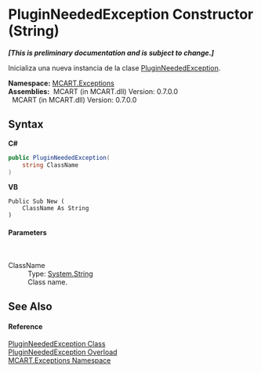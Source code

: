 # PluginNeededException Constructor (String)
 _**\[This is preliminary documentation and is subject to change.\]**_

Inicializa una nueva instancia de la clase <a href="58395334-ad7c-daac-ef5c-8a46aaa20f34">PluginNeededException</a>.

**Namespace:**&nbsp;<a href="36e6166c-cb29-ee06-1b8a-ebc61fae7b0a">MCART.Exceptions</a><br />**Assemblies:**&nbsp;&nbsp;MCART (in MCART.dll) Version: 0.7.0.0<br />&nbsp;&nbsp;MCART (in MCART.dll) Version: 0.7.0.0<br />

## Syntax

**C#**<br />
``` C#
public PluginNeededException(
	string ClassName
)
```

**VB**<br />
``` VB
Public Sub New ( 
	ClassName As String
)
```


#### Parameters
&nbsp;<dl><dt>ClassName</dt><dd>Type: <a href="http://msdn2.microsoft.com/es-es/library/s1wwdcbf" target="_blank">System.String</a><br />Class name.</dd></dl>

## See Also


#### Reference
<a href="58395334-ad7c-daac-ef5c-8a46aaa20f34">PluginNeededException Class</a><br /><a href="7d5d38a5-6d14-6829-c88f-4d79b16459c8">PluginNeededException Overload</a><br /><a href="36e6166c-cb29-ee06-1b8a-ebc61fae7b0a">MCART.Exceptions Namespace</a><br />